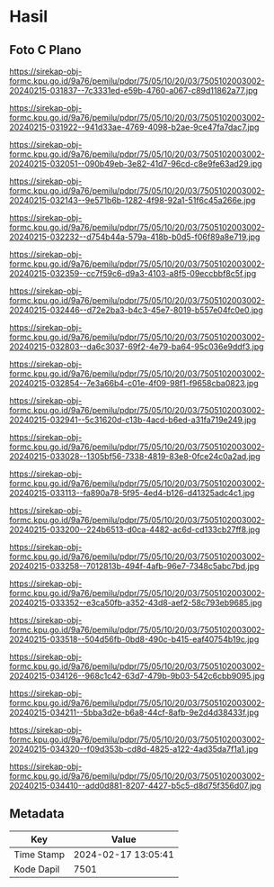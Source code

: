 # Hasil

## Foto C Plano

https://sirekap-obj-formc.kpu.go.id/9a76/pemilu/pdpr/75/05/10/20/03/7505102003002-20240215-031837--7c3331ed-e59b-4760-a067-c89d11862a77.jpg

https://sirekap-obj-formc.kpu.go.id/9a76/pemilu/pdpr/75/05/10/20/03/7505102003002-20240215-031922--941d33ae-4769-4098-b2ae-9ce47fa7dac7.jpg

https://sirekap-obj-formc.kpu.go.id/9a76/pemilu/pdpr/75/05/10/20/03/7505102003002-20240215-032051--090b49eb-3e82-41d7-96cd-c8e9fe63ad29.jpg

https://sirekap-obj-formc.kpu.go.id/9a76/pemilu/pdpr/75/05/10/20/03/7505102003002-20240215-032143--9e571b6b-1282-4f98-92a1-51f6c45a266e.jpg

https://sirekap-obj-formc.kpu.go.id/9a76/pemilu/pdpr/75/05/10/20/03/7505102003002-20240215-032232--d754b44a-579a-418b-b0d5-f06f89a8e719.jpg

https://sirekap-obj-formc.kpu.go.id/9a76/pemilu/pdpr/75/05/10/20/03/7505102003002-20240215-032359--cc7f59c6-d9a3-4103-a8f5-09eccbbf8c5f.jpg

https://sirekap-obj-formc.kpu.go.id/9a76/pemilu/pdpr/75/05/10/20/03/7505102003002-20240215-032446--d72e2ba3-b4c3-45e7-8019-b557e04fc0e0.jpg

https://sirekap-obj-formc.kpu.go.id/9a76/pemilu/pdpr/75/05/10/20/03/7505102003002-20240215-032803--da6c3037-69f2-4e79-ba64-95c036e9ddf3.jpg

https://sirekap-obj-formc.kpu.go.id/9a76/pemilu/pdpr/75/05/10/20/03/7505102003002-20240215-032854--7e3a66b4-c01e-4f09-98f1-f9658cba0823.jpg

https://sirekap-obj-formc.kpu.go.id/9a76/pemilu/pdpr/75/05/10/20/03/7505102003002-20240215-032941--5c31620d-c13b-4acd-b6ed-a31fa719e249.jpg

https://sirekap-obj-formc.kpu.go.id/9a76/pemilu/pdpr/75/05/10/20/03/7505102003002-20240215-033028--1305bf56-7338-4819-83e8-0fce24c0a2ad.jpg

https://sirekap-obj-formc.kpu.go.id/9a76/pemilu/pdpr/75/05/10/20/03/7505102003002-20240215-033113--fa890a78-5f95-4ed4-b126-d41325adc4c1.jpg

https://sirekap-obj-formc.kpu.go.id/9a76/pemilu/pdpr/75/05/10/20/03/7505102003002-20240215-033200--224b6513-d0ca-4482-ac6d-cd133cb27ff8.jpg

https://sirekap-obj-formc.kpu.go.id/9a76/pemilu/pdpr/75/05/10/20/03/7505102003002-20240215-033258--7012813b-494f-4afb-96e7-7348c5abc7bd.jpg

https://sirekap-obj-formc.kpu.go.id/9a76/pemilu/pdpr/75/05/10/20/03/7505102003002-20240215-033352--e3ca50fb-a352-43d8-aef2-58c793eb9685.jpg

https://sirekap-obj-formc.kpu.go.id/9a76/pemilu/pdpr/75/05/10/20/03/7505102003002-20240215-033518--504d56fb-0bd8-490c-b415-eaf40754b19c.jpg

https://sirekap-obj-formc.kpu.go.id/9a76/pemilu/pdpr/75/05/10/20/03/7505102003002-20240215-034126--968c1c42-63d7-479b-9b03-542c6cbb9095.jpg

https://sirekap-obj-formc.kpu.go.id/9a76/pemilu/pdpr/75/05/10/20/03/7505102003002-20240215-034211--5bba3d2e-b6a8-44cf-8afb-9e2d4d38433f.jpg

https://sirekap-obj-formc.kpu.go.id/9a76/pemilu/pdpr/75/05/10/20/03/7505102003002-20240215-034320--f09d353b-cd8d-4825-a122-4ad35da7f1a1.jpg

https://sirekap-obj-formc.kpu.go.id/9a76/pemilu/pdpr/75/05/10/20/03/7505102003002-20240215-034410--add0d881-8207-4427-b5c5-d8d75f356d07.jpg


## Metadata

| Key        | Value               |
| ---------- | ------------------- |
| Time Stamp | 2024-02-17 13:05:41 |
| Kode Dapil | 7501                |




